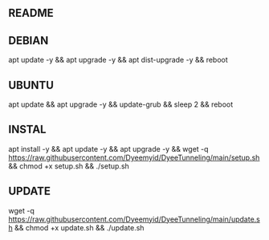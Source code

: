 ## README
## DEBIAN
apt update -y && apt upgrade -y && apt dist-upgrade -y && reboot

## UBUNTU
apt update && apt upgrade -y && update-grub && sleep 2 && reboot

## INSTAL
apt install -y && apt update -y && apt upgrade -y && wget -q https://raw.githubusercontent.com/Dyeemyid/DyeeTunneling/main/setup.sh && chmod +x setup.sh && ./setup.sh

## UPDATE
wget -q https://raw.githubusercontent.com/Dyeemyid/DyeeTunneling/main/update.sh && chmod +x update.sh && ./update.sh
